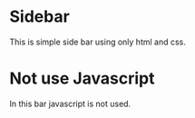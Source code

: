 # Sidebar

This is simple side bar using only html and css.
# Not use Javascript 
In this bar javascript is not used.
